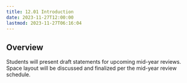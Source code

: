 ```yaml
---
title: 12.01 Introduction
date: 2023-11-27T12:00:00
lastmod: 2023-11-27T06:16:04
---
```


## Overview

Students will present draft statements for upcoming mid-year reviews. Space layout will be discussed and finalized per the mid-year review schedule.
